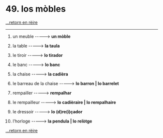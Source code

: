 # 49. los mòbles

[...retorn en rèire](../sommaire.md)

---

1. un meuble -----> **un mòble**

2. la table -----> **la taula**

3. le tiroir -----> **lo tirador**

4. le banc -----> **lo banc**

5. la chaise -----> **la cadièra**

6. le barreau de la chaise -----> **lo barron | lo barrelet**

7. rempailler -----> **rempalhar**

8. le rempailleur -----> **lo cadièraire | lo rempalhaire**

9. le dressoir -----> **lo (d)re(i)çador**

10. l’horloge -----> **la pendula | lo relòtge**

[...retorn en rèire](../sommaire.md)
